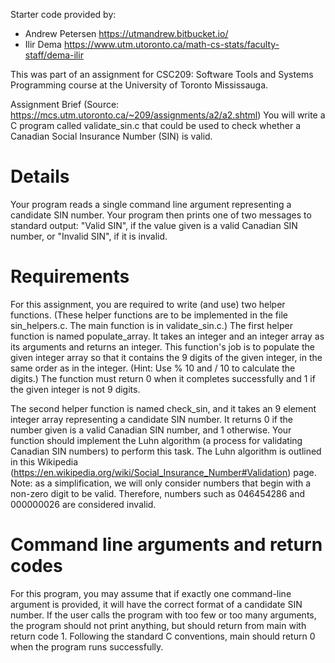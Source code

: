 Starter code provided by:
- Andrew Petersen https://utmandrew.bitbucket.io/
- Ilir Dema https://www.utm.utoronto.ca/math-cs-stats/faculty-staff/dema-ilir

This was part of an assignment for CSC209: Software Tools and Systems Programming course at the University of Toronto Mississauga. 

Assignment Brief (Source: https://mcs.utm.utoronto.ca/~209/assignments/a2/a2.shtml)
You will write a C program called validate_sin.c that could be used to check whether a Canadian Social Insurance Number (SIN) is valid.

# Details
Your program reads a single command line argument representing a candidate SIN number. Your program then prints one of two messages to standard output: "Valid SIN", if the value given is a valid Canadian SIN number, or "Invalid SIN", if it is invalid.

# Requirements
For this assignment, you are required to write (and use) two helper functions. (These helper functions are to be implemented in the file sin_helpers.c. The main function is in validate_sin.c.) The first helper function is named populate_array. It takes an integer and an integer array as its arguments and returns an integer. This function's job is to populate the given integer array so that it contains the 9 digits of the given integer, in the same order as in the integer. (Hint: Use % 10 and / 10 to calculate 
the digits.) The function must return 0 when it completes successfully and 1 if the given integer is not 9 digits.

The second helper function is named check_sin, and it takes an 9 element integer array representing a candidate SIN number. It returns 0 if the number given is a valid Canadian SIN number, and 1 otherwise. Your function should implement the Luhn algorithm (a process for validating Canadian SIN numbers) to perform this task. The Luhn algorithm is outlined in this Wikipedia (https://en.wikipedia.org/wiki/Social_Insurance_Number#Validation) page.
Note: as a simplification, we will only consider numbers that begin with a non-zero digit to be valid. Therefore, numbers such as 046454286 and 000000026 are considered invalid.

# Command line arguments and return codes
For this program, you may assume that if exactly one command-line argument is provided, it will have the correct format of a candidate SIN number. If the user calls the program with too few or too many arguments, the program should not print anything, but should return from main with return code 1. Following the standard C conventions, main should return 0 when the program runs successfully.
